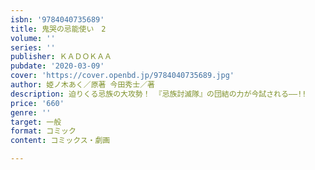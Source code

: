 ```yaml
---
isbn: '9784040735689'
title: 鬼哭の忌能使い　2
volume: ''
series: ''
publisher: ＫＡＤＯＫＡＡ
pubdate: '2020-03-09'
cover: 'https://cover.openbd.jp/9784040735689.jpg'
author: 姫ノ木あく／原著 今田秀士／著
description: 迫りくる忌族の大攻勢！ 『忌族討滅隊』の団結の力が今試される――!!
price: '660'
genre: ''
target: 一般
format: コミック
content: コミックス・劇画

---
```

